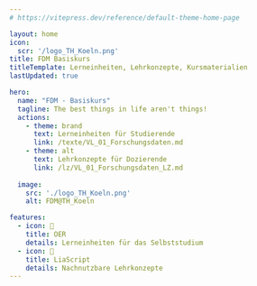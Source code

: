 ```yaml
---
# https://vitepress.dev/reference/default-theme-home-page

layout: home
icon: 
  scr: '/logo_TH_Koeln.png'
title: FDM Basiskurs
titleTemplate: Lerneinheiten, Lehrkonzepte, Kursmaterialien
lastUpdated: true

hero:
  name: "FDM - Basiskurs"
  tagline: The best things in life aren't things!
  actions:
    - theme: brand
      text: Lerneinheiten für Studierende
      link: /texte/VL_01_Forschungsdaten.md
    - theme: alt
      text: Lehrkonzepte für Dozierende
      link: /lz/VL_01_Forschungsdaten_LZ.md
      
  image:
    src: './logo_TH_Koeln.png'
    alt: FDM@TH_Koeln

features:
  - icon: 🪼
    title: OER
    details: Lerneinheiten für das Selbststudium
  - icon: 🪼
    title: LiaScript
    details: Nachnutzbare Lehrkonzepte
---
```


